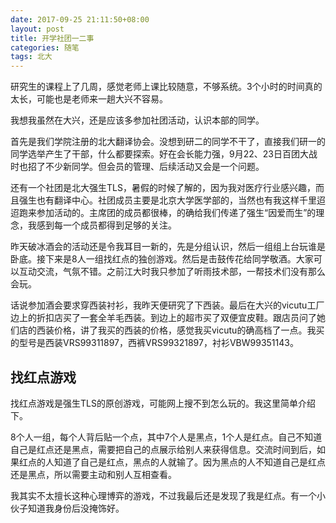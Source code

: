 ```yaml
---
date: 2017-09-25 21:11:50+08:00
layout: post
title: 开学社团一二事
categories: 随笔
tags: 北大
---
```


研究生的课程上了几周，感觉老师上课比较随意，不够系统。3个小时的时间真的太长，可能也是老师来一趟大兴不容易。

我想我虽然在大兴，还是应该多参加社团活动，认识本部的同学。

首先是我们学院注册的北大翻译协会。没想到研二的同学不干了，直接我们研一的同学选举产生了干部，什么都要探索。好在会长能力强，9月22、23日百团大战时也招了不少新同学。但会员的管理、后续活动又会是一个问题。

还有一个社团是北大强生TLS，暑假的时候了解的，因为我对医疗行业感兴趣，而且强生也有翻译中心。社团成员主要是北京大学医学部的，当然也有我这样千里迢迢跑来参加活动的。主席团的成员都很棒，的确给我们传递了强生“因爱而生”的理念，我感到每一个成员都得到足够的关注。

昨天破冰酒会的活动还是令我耳目一新的，先是分组认识，然后一组组上台玩谁是卧底。接下来是8人一组找红点的独创游戏。然后是击鼓传花给同学敬酒。大家可以互动交流，气氛不错。之前江大时我只参加了听雨技术部，一帮技术们没有那么会玩。

话说参加酒会要求穿西装衬衫，我昨天便研究了下西装。最后在大兴的vicutu工厂边上的折扣店买了一套全羊毛西装。到边上的超市买了双便宜皮鞋。跟店员问了她们店的西装价格，讲了我买的西装的价格，感觉我买vicutu的确高档了一点。我买的型号是西装VRS99311897，西裤VRS99321897，衬衫VBW99351143。

## 找红点游戏

找红点游戏是强生TLS的原创游戏，可能网上搜不到怎么玩的。我这里简单介绍下。

8个人一组，每个人背后贴一个点，其中7个人是黑点，1个人是红点。自己不知道自己是红点还是黑点，需要把自己的点展示给别人来获得信息。交流时间到后，如果红点的人知道了自己是红点，黑点的人就输了。因为黑点的人不知道自己是红点还是黑点，所以需要主动和别人互相查看。

我其实不太擅长这种心理博弈的游戏，不过我最后还是发现了我是红点。有一个小伙子知道我身份后没掩饰好。



